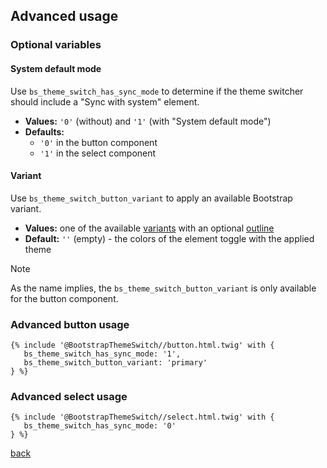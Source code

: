 ## Advanced usage

### Optional variables

#### System default mode
Use `bs_theme_switch_has_sync_mode` to determine if the theme switcher should include a "Sync with system" 
element.
- **Values:** `'0'` (without) and `'1'` (with "System default mode")
- **Defaults:** 
  - `'0'` in the button component
  - `'1'` in the select component

#### Variant
Use `bs_theme_switch_button_variant` to apply an available Bootstrap variant.
- **Values:** one of the available [variants](https://getbootstrap.com/docs/5.3/components/buttons/#variants)
with an optional [outline](https://getbootstrap.com/docs/5.3/components/buttons/#outline-buttons)
- **Default:** `''` (empty) - the colors of the element toggle with the applied theme

> [!NOTE]
> As the name implies, the `bs_theme_switch_button_variant` is only available for the button component.

### Advanced button usage
```twig
{% include '@BootstrapThemeSwitch//button.html.twig' with {
   bs_theme_switch_has_sync_mode: '1',
   bs_theme_switch_button_variant: 'primary'
} %}
```
### Advanced select usage
```twig
{% include '@BootstrapThemeSwitch//select.html.twig' with {
   bs_theme_switch_has_sync_mode: '0'
} %}
```

[back](../README.md)